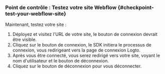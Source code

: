 ### Point de contrôle : Testez votre site Webflow {#checkpoint-test-your-webflow-site}

Maintenant, testez votre site :

1. Déployez et visitez l'URL de votre site, le bouton de connexion devrait être visible.
2. Cliquez sur le bouton de connexion, le SDK initiera le processus de connexion, vous redirigeant vers la page de connexion Logto.
3. Après vous être connecté, vous serez redirigé vers votre site, voyant le nom d'utilisateur et le bouton de déconnexion.
4. Cliquez sur le bouton de déconnexion pour vous déconnecter.

